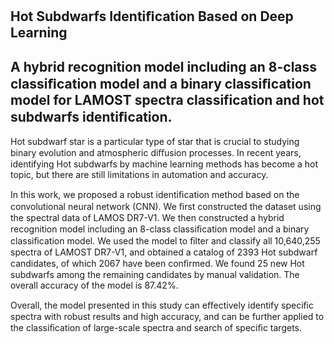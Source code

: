 ## Hot Subdwarfs Identiﬁcation Based on Deep Learning
## A hybrid recognition model including an 8-class classiﬁcation model and a binary classiﬁcation model for LAMOST spectra classification and hot subdwarfs identiﬁcation.

Hot subdwarf star is a particular type of star that is crucial to studying binary evolution and atmospheric diﬀusion processes. In recent years, identifying Hot subdwarfs by machine learning methods has become a hot topic, but there are still limitations in automation and accuracy. 

In this work, we proposed a robust identiﬁcation method based on the convolutional neural network (CNN). We ﬁrst constructed the dataset using the spectral data of LAMOS DR7-V1. We then constructed a hybrid recognition model including an 8-class classiﬁcation model and a binary classiﬁcation model. We used the model to ﬁlter and classify all 10,640,255 spectra of LAMOST DR7-V1, and obtained a catalog of 2393 Hot subdwarf candidates, of which 2067 have been conﬁrmed. We found 25 new Hot subdwarfs among the remaining candidates by manual validation. The overall accuracy of the model is 87.42%. 

Overall, the model presented in this study can eﬀectively identify speciﬁc spectra with robust results and high accuracy, and can be further applied to the classiﬁcation of large-scale spectra and search of speciﬁc targets.
